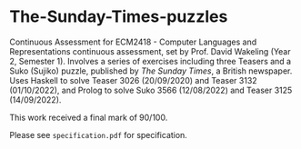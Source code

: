 # The-Sunday-Times-puzzles

Continuous Assessment for ECM2418 - Computer Languages and Representations continuous assessment, set by Prof. David Wakeling (Year 2, Semester 1). Involves a series of exercises including three Teasers and a Suko (Sujiko) puzzle, published by *The Sunday Times*, a British newspaper. Uses Haskell to solve Teaser 3026 (20/09/2020) and Teaser 3132 (01/10/2022), and Prolog to solve Suko 3566 (12/08/2022) and Teaser 3125 (14/09/2022).

This work received a final mark of 90/100.

Please see `specification.pdf` for specification.

